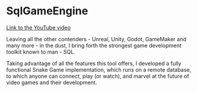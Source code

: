 # SqlGameEngine

[Link to the YouTube video](https://youtu.be/9a_O3QHLajw)

Leaving all the other contenders - Unreal, Unity, Godot, GameMaker and many more - in the dust, I bring forth the strongest game development toolkit known to man - SQL.

Taking advantage of all the features this tool offers, I developed a fully functional Snake Game implementation, which runs on a remote database, to which anyone can connect, play (or watch), and marvel at the future of video games and their development.
